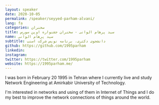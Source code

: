 ```yaml
---
layout: speaker
date: 2020-10-05
permalink: /speaker/seyyed-parham-alvani/
lang: fa
categories: سخنران
title: سید پرهام الوانی - سخنران جشنواره اوپن سورس
name: سید پرهام الوانی
subtitle: دانشجوی دکتری، برنامه نویس شرکت اسنپ
github: https://github.com/1995parham
linkedin: 
instagram: 
twitter: https://twitter.com/1995parham
website: https://1995parham.me/
---
```


I was born in February 20 1995 in Tehran where I currently live and study Network Engineering at Amirkabir University of Technology.

I'm interested in networks and using of them in Internet of Things and I do my best to improve the network connections of things around the world.
